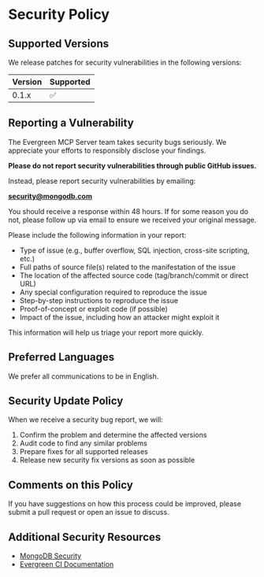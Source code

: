 # Security Policy

## Supported Versions

We release patches for security vulnerabilities in the following versions:

| Version | Supported          |
| ------- | ------------------ |
| 0.1.x   | :white_check_mark: |

## Reporting a Vulnerability

The Evergreen MCP Server team takes security bugs seriously. We appreciate your efforts to responsibly disclose your findings.

**Please do not report security vulnerabilities through public GitHub issues.**

Instead, please report security vulnerabilities by emailing:

**security@mongodb.com**

You should receive a response within 48 hours. If for some reason you do not, please follow up via email to ensure we received your original message.

Please include the following information in your report:
- Type of issue (e.g., buffer overflow, SQL injection, cross-site scripting, etc.)
- Full paths of source file(s) related to the manifestation of the issue
- The location of the affected source code (tag/branch/commit or direct URL)
- Any special configuration required to reproduce the issue
- Step-by-step instructions to reproduce the issue
- Proof-of-concept or exploit code (if possible)
- Impact of the issue, including how an attacker might exploit it

This information will help us triage your report more quickly.

## Preferred Languages

We prefer all communications to be in English.

## Security Update Policy

When we receive a security bug report, we will:

1. Confirm the problem and determine the affected versions
2. Audit code to find any similar problems
3. Prepare fixes for all supported releases
4. Release new security fix versions as soon as possible

## Comments on this Policy

If you have suggestions on how this process could be improved, please submit a pull request or open an issue to discuss.

## Additional Security Resources

- [MongoDB Security](https://www.mongodb.com/security)
- [Evergreen CI Documentation](https://github.com/evergreen-ci/evergreen)


